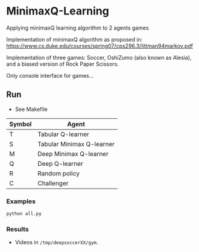 # MinimaxQ-Learning
Applying minimaxQ learning algorithm to 2 agents games

Implementation of minimaxQ algorithm as proposed in:
https://www.cs.duke.edu/courses/spring07/cps296.3/littman94markov.pdf

Implementation of three games: Soccer, OshiZumo (also known as Alesia), and a biased version of Rock Paper Scissors.

Only console interface for games...

## Run

- See Makefile

| Symbol | Agent                  |
| ------ | ---------------------- |
| T      | Tabular Q-learner      |
| S      | Tabular Minimax Q-learner|
| M      | Deep Minimax Q-learner |
| Q      | Deep Q-learner         |
| R      | Random policy          |
| C      | Challenger             |

### Examples

```bash
python all.py
```

### Results
- Videos in `/tmp/deepsoccerXX/gym`.
